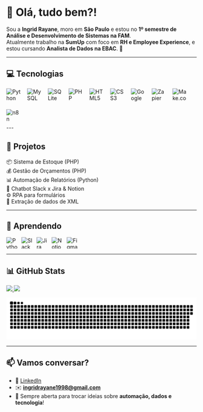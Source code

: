 # 👋 Olá, tudo bem?!  

Sou a **Ingrid Rayane**, moro em **São Paulo** e estou no **1º semestre de Análise e Desenvolvimento de Sistemas na FAM**.  
Atualmente trabalho na **SumUp** com foco em **RH e Employee Experience**, e estou cursando **Analista de Dados na EBAC**. 🚀  

---

## 💻 Tecnologias  

<div style="display: flex; align-items: center; gap: 15px; flex-wrap: wrap;">
  <!-- Python -->
  <img src="https://cdn.jsdelivr.net/gh/devicons/devicon/icons/python/python-original.svg" title="Python" alt="Python" width="40" height="40"/>

  <!-- SQL (MySQL e SQLite) -->
  <img src="https://cdn.jsdelivr.net/gh/devicons/devicon/icons/mysql/mysql-original.svg" title="MySQL" alt="MySQL" width="40" height="40"/>
  <img src="https://cdn.jsdelivr.net/gh/devicons/devicon/icons/sqlite/sqlite-original.svg" title="SQLite" alt="SQLite" width="40" height="40"/>

  <!-- PHP, HTML e CSS -->
  <img src="https://cdn.jsdelivr.net/gh/devicons/devicon/icons/php/php-original.svg" title="PHP" alt="PHP" width="40" height="40"/>
  <img src="https://cdn.jsdelivr.net/gh/devicons/devicon/icons/html5/html5-original.svg" title="HTML5" alt="HTML5" width="40" height="40"/>
  <img src="https://cdn.jsdelivr.net/gh/devicons/devicon/icons/css3/css3-original.svg" title="CSS3" alt="CSS3" width="40" height="40"/>

  <!-- Google APIs -->
  <img src="https://www.vectorlogo.zone/logos/google/google-icon.svg" title="Google APIs" alt="Google" width="40" height="40"/>

  <!-- No-code / Low-code -->
  <img src="https://seeklogo.com/images/Z/zapier-logo-FBBE0BFECF-seeklogo.com.png" title="Zapier" alt="Zapier" width="40" height="40"/>
  <img src="https://cdn.worldvectorlogo.com/logos/make-com.svg" title="Make.com" alt="Make.com" width="40" height="40"/>
  <img src="https://n8n.io/favicon.ico" title="n8n" alt="n8n" width="40" height="40"/>
</div>
---

## 🔭 Projetos
📦 Sistema de Estoque (PHP)  
💰 Gestão de Orçamentos (PHP)  
📊 Automação de Relatórios (Python)  
🤖 Chatbot Slack x Jira & Notion  
⚙️ RPA para formulários  
📂 Extração de dados de XML  

---

## 🌱 Aprendendo
<div style="display: flex; align-items: center; gap: 10px;">
  <img src="https://cdn.jsdelivr.net/gh/devicons/devicon/icons/python/python-original.svg" title="Python" alt="Python" width="30" height="30"/>
  <img src="https://cdn.jsdelivr.net/gh/devicons/devicon/icons/slack/slack-original.svg" title="Slack" alt="Slack" width="30" height="30"/>
  <img src="https://cdn.jsdelivr.net/gh/devicons/devicon/icons/jira/jira-original.svg" title="Jira" alt="Jira" width="30" height="30"/>
  <img src="https://cdn.jsdelivr.net/gh/devicons/devicon/icons/notion/notion-original.svg" title="Notion" alt="Notion" width="30" height="30"/>
  <img src="https://cdn.jsdelivr.net/gh/devicons/devicon/icons/figma/figma-original.svg" title="Design" alt="Figma" width="30" height="30"/>
</div>

---

## 📊 GitHub Stats
<div>
  <a href="https://github.com/ingridrayane1998">
    <img loading="lazy" height="180em" src="https://github-readme-stats.vercel.app/api/top-langs/?username=ingridrayane1998&layout=compact&langs_count=7&theme=dracula"/>
    <img loading="lazy" height="180em" src="https://github-readme-stats.vercel.app/api?username=ingridrayane1998&show_icons=true&theme=dracula&include_all_commits=true&count_private=true"/>
  </a>
</div>  

![Snake animation](https://github.com/ingridrayane1998/ingridrayane1998/blob/output/github-contribution-grid-snake.svg)


---

## 📫 Vamos conversar?
- 💼 [LinkedIn](https://www.linkedin.com/in/ingridrayane)  
- ✉️ **ingridrayane1998@gmail.com**  
- 🚀 Sempre aberta para trocar ideias sobre **automação, dados e tecnologia**!  
